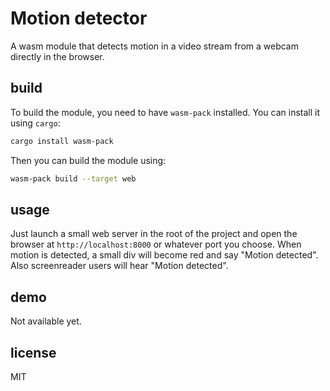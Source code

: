 # Motion detector
A wasm module that detects motion in a video stream from a webcam directly in the browser.

## build
To build the module, you need to have `wasm-pack` installed. You can install it using `cargo`:
```bash
cargo install wasm-pack
```

Then you can build the module using:
```bash
wasm-pack build --target web
```

## usage
Just launch a small web server in the root of the project and open the browser at `http://localhost:8000` or whatever port you choose.
When motion is detected, a small div will become red and say "Motion detected". Also screenreader users will hear "Motion detected".

## demo
Not available yet.

## license
MIT
